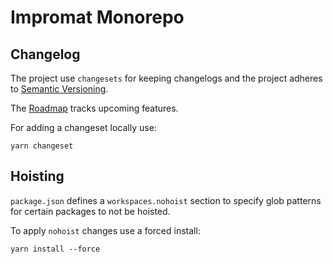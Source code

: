 # Impromat Monorepo

## Changelog

The project use `changesets` for keeping changelogs and the project adheres to [Semantic Versioning](https://semver.org/spec/v2.0.0.html).

The [Roadmap](./ROADMAP.md) tracks upcoming features.

For adding a changeset locally use:

```
yarn changeset
```

## Hoisting

`package.json` defines a `workspaces.nohoist` section to specify glob patterns for certain packages to not be hoisted.

To apply `nohoist` changes use a forced install:

```
yarn install --force
```
